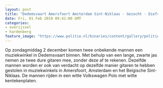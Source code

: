 ```yaml
---
layout: post
title: "Dedemsvaart Amersfoort Amsterdam Sint-Niklaas - Gezocht - Diefstal dure gitaren"
date: Fri, 01 Feb 2019 09:41:00 GMT
categories: 
- overijssel 
- hardenberg 
feature_image: "https://www.politie.nl/binaries/content/gallery/politie/gezocht/verdachten/2019/februari/02-on/2018549241-dfst-gitaren-1.jpg"
---
```


Op zondagmiddag 2 december komen twee onbekende mannen een muziekwinkel in Dedemsvaart binnen. Met behulp van een lange, zwarte jas nemen ze twee dure gitaren mee, zonder deze af te rekenen. Dezelfde mannen worden er ook van verdacht op dezelfde manier gitaren te hebben gestolen in muziekwinkels in Amersfoort, Amsterdam en het Belgische Sint-Niklaas. De mannen rijden in een witte Volkswagen Polo met witte kentekenplaten.
